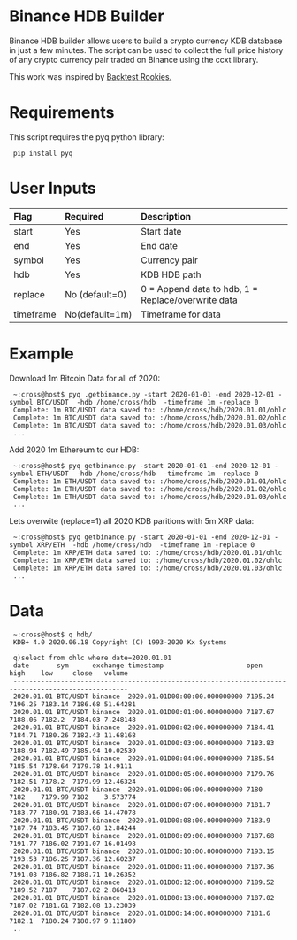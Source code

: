 
# Binance HDB Builder

Binance HDB builder allows users to build a crypto currency KDB database in just a few minutes. The script can be used to collect the full price history of any crypto currency pair traded on Binance using the ccxt library.

This work was inspired by [Backtest Rookies.](https://backtest-rookies.com/2018/03/08/download-cryptocurrency-data-with-ccxt/)

# Requirements

This script requires the pyq python library:

     pip install pyq

# User Inputs

| Flag | Required | Description |
| :--- | :--- | :--- |
| start | Yes | Start date |
| end | Yes | End date |
| symbol | Yes | Currency pair |
| hdb | Yes | KDB HDB path |
| replace | No (default=0) | 0 = Append data to hdb, 1 = Replace/overwrite data |
| timeframe | No(default=1m) | Timeframe for data |

# Example

Download 1m Bitcoin Data for all of 2020:

     ~:cross@host$ pyq .getbinance.py -start 2020-01-01 -end 2020-12-01 -symbol BTC/USDT  -hdb /home/cross/hdb  -timeframe 1m -replace 0
     Complete: 1m BTC/USDT data saved to: :/home/cross/hdb/2020.01.01/ohlc
     Complete: 1m BTC/USDT data saved to: :/home/cross/hdb/2020.01.02/ohlc
     Complete: 1m BTC/USDT data saved to: :/home/cross/hdb/2020.01.03/ohlc
     ...

Add 2020 1m Ethereum to our HDB:

     ~:cross@host$ pyq getbinance.py -start 2020-01-01 -end 2020-12-01 -symbol ETH/USDT  -hdb /home/cross/hdb  -timeframe 1m -replace 0
     Complete: 1m ETH/USDT data saved to: :/home/cross/hdb/2020.01.01/ohlc
     Complete: 1m ETH/USDT data saved to: :/home/cross/hdb/2020.01.02/ohlc
     Complete: 1m ETH/USDT data saved to: :/home/cross/hdb/2020.01.03/ohlc
     ...

Lets overwite (replace=1) all 2020 KDB paritions with 5m XRP data:

     ~:cross@host$ pyq getbinance.py -start 2020-01-01 -end 2020-12-01 -symbol XRP/ETH  -hdb /home/cross/hdb  -timeframe 1m -replace 0
     Complete: 1m XRP/ETH data saved to: :/home/cross/hdb/2020.01.01/ohlc
     Complete: 1m XRP/ETH data saved to: :/home/cross/hdb/2020.01.02/ohlc
     Complete: 1m XRP/ETH data saved to: :/home/cross/hdb/2020.01.03/ohlc
     ...

# Data

     ~:cross@host$ q hdb/
     KDB+ 4.0 2020.06.18 Copyright (C) 1993-2020 Kx Systems
     
     q)select from ohlc where date=2020.01.01
     date       sym      exchange timestamp                     open    high    low     close   volume
     ---------------------------------------------------------------------------------------------------
     2020.01.01 BTC/USDT binance  2020.01.01D00:00:00.000000000 7195.24 7196.25 7183.14 7186.68 51.64281
     2020.01.01 BTC/USDT binance  2020.01.01D00:01:00.000000000 7187.67 7188.06 7182.2  7184.03 7.248148
     2020.01.01 BTC/USDT binance  2020.01.01D00:02:00.000000000 7184.41 7184.71 7180.26 7182.43 11.68168
     2020.01.01 BTC/USDT binance  2020.01.01D00:03:00.000000000 7183.83 7188.94 7182.49 7185.94 10.02539
     2020.01.01 BTC/USDT binance  2020.01.01D00:04:00.000000000 7185.54 7185.54 7178.64 7179.78 14.9111
     2020.01.01 BTC/USDT binance  2020.01.01D00:05:00.000000000 7179.76 7182.51 7178.2  7179.99 12.46324
     2020.01.01 BTC/USDT binance  2020.01.01D00:06:00.000000000 7180    7182    7179.99 7182    3.573774
     2020.01.01 BTC/USDT binance  2020.01.01D00:07:00.000000000 7181.7  7183.77 7180.91 7183.66 14.47078
     2020.01.01 BTC/USDT binance  2020.01.01D00:08:00.000000000 7183.9  7187.74 7183.45 7187.68 12.84244
     2020.01.01 BTC/USDT binance  2020.01.01D00:09:00.000000000 7187.68 7191.77 7186.02 7191.07 16.01498
     2020.01.01 BTC/USDT binance  2020.01.01D00:10:00.000000000 7193.15 7193.53 7186.25 7187.36 12.60237
     2020.01.01 BTC/USDT binance  2020.01.01D00:11:00.000000000 7187.36 7191.08 7186.82 7188.71 10.26352
     2020.01.01 BTC/USDT binance  2020.01.01D00:12:00.000000000 7189.52 7189.52 7187    7187.02 2.860413
     2020.01.01 BTC/USDT binance  2020.01.01D00:13:00.000000000 7187.02 7187.02 7181.61 7182.08 13.23039
     2020.01.01 BTC/USDT binance  2020.01.01D00:14:00.000000000 7181.6  7182.1  7180.24 7180.97 9.111809
     ..
